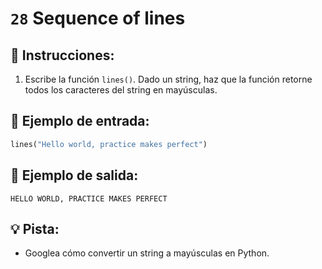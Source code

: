 # `28` Sequence of lines

## 📝 Instrucciones:

1. Escribe la función `lines()`. Dado un string, haz que la función retorne todos los caracteres del string en mayúsculas.

## 📎 Ejemplo de entrada:

```py
lines("Hello world, practice makes perfect")
```

## 📎 Ejemplo de salida:

```text
HELLO WORLD, PRACTICE MAKES PERFECT
```

## 💡 Pista:

+ Googlea cómo convertir un string a mayúsculas en Python.
